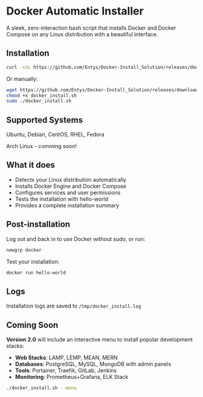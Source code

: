 # Docker Automatic Installer

A sleek, zero-interaction bash script that installs Docker and Docker Compose on any Linux distribution with a beautiful interface.

## Installation

```bash
curl -sSL https://github.com/Entys/Docker-Install_Solution/releases/download/v1.0/docker_install.sh | sudo bash
```

Or manually:

```bash
wget https://github.com/Entys/Docker-Install_Solution/releases/download/v1.0/docker_install.sh
chmod +x docker_install.sh
sudo ./docker_install.sh
```

## Supported Systems

Ubuntu, Debian, CentOS, RHEL, Fedora

Arch Linux - comming soon!

## What it does

- Detects your Linux distribution automatically
- Installs Docker Engine and Docker Compose
- Configures services and user permissions
- Tests the installation with hello-world
- Provides a complete installation summary

## Post-installation

Log out and back in to use Docker without sudo, or run:
```bash
newgrp docker
```

Test your installation:
```bash
docker run hello-world
```

## Logs

Installation logs are saved to `/tmp/docker_install.log`

## Coming Soon

**Version 2.0** will include an interactive menu to install popular development stacks:

- **Web Stacks**: LAMP, LEMP, MEAN, MERN
- **Databases**: PostgreSQL, MySQL, MongoDB with admin panels  
- **Tools**: Portainer, Traefik, GitLab, Jenkins
- **Monitoring**: Prometheus+Grafana, ELK Stack

```bash
./docker_install.sh --menu
```
